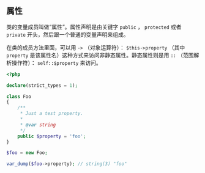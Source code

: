 ## 属性

类的变量成员叫做“属性”。属性声明是由关键字 `public` ， `protected` 或者 `private` 开头，然后跟一个普通的变量声明来组成。

在类的成员方法里面，可以用 `->` （对象运算符）： `$this->property` （其中 `property` 是该属性名）这种方式来访问非静态属性。静态属性则是用 `::` （范围解析操作符）： `self::$property` 来访问。

```php
<?php

declare(strict_types = 1);

class Foo
{
    /**
     * Just a test property.
     *
     * @var string
     */
    public $property = 'foo';
}

$foo = new Foo;

var_dump($foo->property); // string(3) "foo"

```

